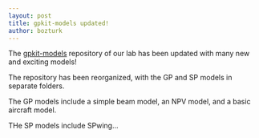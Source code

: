 ```yaml
---
layout: post
title: gpkit-models updated!
author: bozturk
---
```


The [gpkit-models]() repository of our lab has been updated with many new and exciting models!

The repository has been reorganized, with the GP and SP models in separate folders. 

The GP models include a simple beam model, an NPV model, and a basic aircraft model. 

THe SP models include SPwing...



